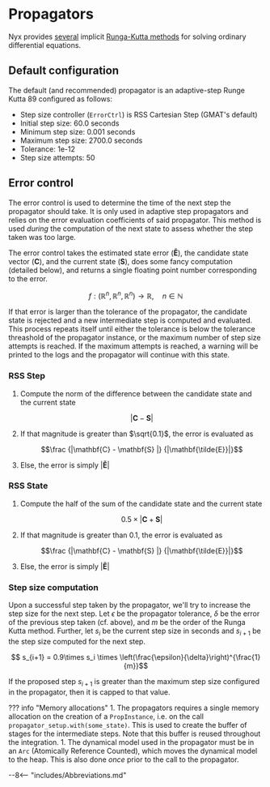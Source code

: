 # Propagators
Nyx provides [several](https://docs.rs/nyx-space/latest/nyx_space/propagators/index.html) implicit [Runga-Kutta methods](https://en.wikipedia.org/wiki/Runge%E2%80%93Kutta_methods#Explicit_Runge%E2%80%93Kutta_methods) for solving ordinary differential equations.

## Default configuration
The default (and recommended) propagator is an adaptive-step Runge Kutta 89 configured as follows:

 + Step size controller (`ErrorCtrl`) is RSS Cartesian Step (GMAT's default)
 + Initial step size: 60.0 seconds
 + Minimum step size: 0.001 seconds
 + Maximum step size: 2700.0 seconds
 + Tolerance: 1e-12
 + Step size attempts: 50

## Error control
The error control is used to determine the time of the next step the propagator should take. It is only used in adaptive step propagators and relies on the error evaluation coefficients of said propagator. This method is used _during_ the computation of the next state to assess whether the step taken was too large.

The error control takes the estimated state error ($\mathbf{\tilde{E}}$), the candidate state vector ($\mathbf{C}$), and the current state ($\mathbf{S}$), does some fancy computation (detailed below), and returns a single floating point number corresponding to the error.

$$ f: (\mathbb{R}^n, \mathbb{R}^n, \mathbb{R}^n) \to \mathbb{R}, \quad n \in \mathbb{N} $$

If that error is larger than the tolerance of the propagator, the candidate state is rejected and a new intermediate step is computed and evaluated. This process repeats itself until either the tolerance is below the tolerance threashold of the propagator instance, or the maximum number of step size attempts is reached. If the maximum attempts is reached, a warning will be printed to the logs and the propagator will continue with this state.

### RSS Step
1. Compute the norm of the difference between the candidate state and the current state

    $$ |\mathbf{C} - \mathbf{S} | $$

1. If that magnitude is greater than $\sqrt{0.1}$, the error is evaluated as

    $$\frac {|\mathbf{C} - \mathbf{S} |} {|\mathbf{\tilde{E}}|}$$

1. Else, the error is simply $|\mathbf{\tilde{E}}|$

### RSS State
1. Compute the half of the sum of the candidate state and the current state

    $$ 0.5 \times |\mathbf{C} + \mathbf{S} | $$

1. If that magnitude is greater than $0.1$, the error is evaluated as

    $$\frac {|\mathbf{C} - \mathbf{S} |} {|\mathbf{\tilde{E}}|}$$

1. Else, the error is simply $|\mathbf{\tilde{E}}|$

### Step size computation
Upon a successful step taken by the propagator, we'll try to increase the step size for the next step. Let $\epsilon$ be the propagator tolerance, $\delta$ be the error of the previous step taken (cf. above), and $m$ be the order of the Runga Kutta method. Further, let $s_i$ be the current step size in seconds and $s_{i+1}$ be the step size computed for the next step.

$$ s_{i+1} = 0.9\times s_i \times \left(\frac{\epsilon}{\delta}\right)^{\frac{1}{m}}$$

If the proposed step $s_{i+1}$ is greater than the maximum step size configured in the propagator, then it is capped to that value.

??? info "Memory allocations"
    1. The propagators requires a single memory allocation on the creation of a `PropInstance`, i.e. on the call `propagator_setup.with(some_state)`. This is used to create the buffer of stages for the intermediate steps. Note that this buffer is reused throughout the integration.
    1. The dynamical model used in the propagator must be in an `Arc` (Atomically Reference Counted), which moves the dynamical model to the heap. This is also done _once_ prior to the call to the propagator.


--8<-- "includes/Abbreviations.md"